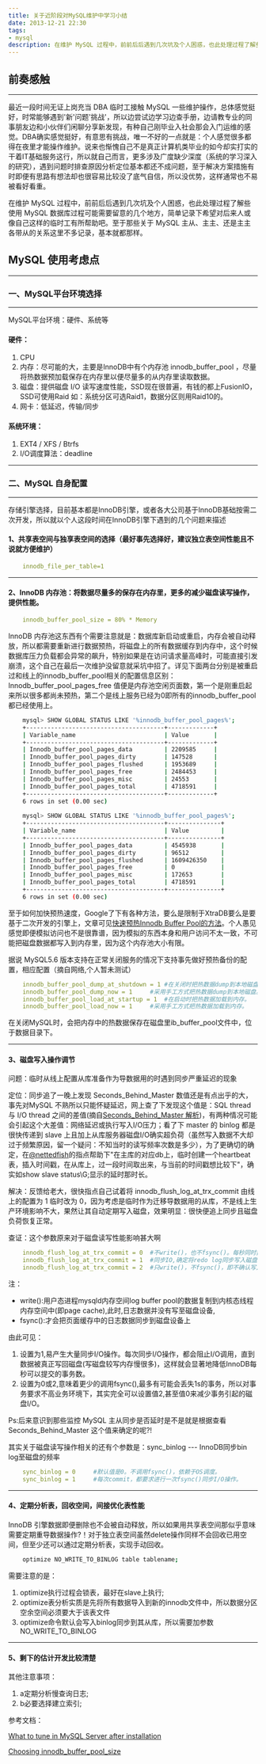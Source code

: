 ```yaml
---
title: 关于近阶段对MySQL维护中学习小结
date: 2013-12-21 22:30
tags:
- mysql
description: 在维护 MySQL 过程中，前前后后遇到几次坑及个人困惑，也此处理过程了解些使用 MySQL 数据库过程可能需要留意的几个地方，简单记录下希望对后来人或像自己这样的临时工有所帮助吧
---
```


## 前奏感触
---

最近一段时间无证上岗充当 DBA 临时工接触 MySQL 一些维护操作，总体感觉挺好，时常能够遇到'新'问题'挑战'，所以边尝试边学习边查手册，边请教专业的同事朋友边和小伙伴们闲聊分享新发现，有种自己刚毕业入社会那会入门运维的感觉。DBA确实感觉挺好，有意思有挑战，唯一不好的一点就是：个人感觉很多都得在夜里才能操作维护。说来也惭愧自己不是真正计算机类毕业的如今却实打实的干着IT基础服务这行，所以就自己而言，更多涉及广度缺少深度（系统的学习深入的研究），遇到问题时排查原因分析定位基本都还不成问题，至于解决方案措施有时即便有思路有想法却也很容易比较没了底气自信，所以没优势，这样通常也不易被看好看重。

在维护 MySQL 过程中，前前后后遇到几次坑及个人困惑，也此处理过程了解些使用 MySQL 数据库过程可能需要留意的几个地方，简单记录下希望对后来人或像自己这样的临时工有所帮助吧。至于那些关于 MySQL 主从、主主、还是主主各带从的关系这里不多记录，基本就都那样。

## MySQL 使用考虑点 
--- 

### 一、MySQL平台环境选择
---

MySQL平台环境：硬件、系统等

#### 硬件：

1. CPU
2. 内存：尽可能的大，主要是InnoDB中有个内存池 innodb\_buffer\_pool ，尽量将热数据预加载保存在内存里以便尽量多的从内存里读取数据。
3. 磁盘：提供磁盘 I/O 读写速度性能，SSD现在很普遍，有钱的都上FusionIO，SSD可使用Raid 如：系统分区可选Raid1，数据分区则用Raid10的。
4. 网卡：低延迟，传输/同步

#### 系统环境：

1. EXT4 / XFS / Btrfs
2. I/O调度算法：deadline

---
### 二、MySQL 自身配置
---

存储引擎选择，目前基本都是InnoDB引擎，或者各大公司基于InnoDB基础按需二次开发，所以就以个人这段时间在InnoDB引擎下遇到的几个问题来描述

#### 1、共享表空间与独享表空间的选择（最好事先选择好，建议独立表空间性能且不说就方便维护）

```yaml
	innodb_file_per_table=1
```

---
#### 2、InnoDB 内存池：将数据尽量多的保存在内存里，更多的减少磁盘读写操作，提供性能。

```yaml
	innodb_buffer_pool_size = 80% * Memory
```

InnoDB 内存池这东西有个需要注意就是：数据库新启动或重启，内存会被自动释放，所以都需要重新进行数据预热，将磁盘上的所有数据缓存到内存中，这个时候数据库压力负载都会异常的飙升，特别如果是在访问请求量高峰时，可能直接引发崩溃，这个自己在最后一次维护没留意就采坑中招了。详见下面两台分别是被重启过和线上的innodb\_buffer\_pool相关的配置信息区别： Innodb\_buffer\_pool\_pages\_free 值便是内存池空闲页面数，第一个是刚重启起来所以很多都尚未预热，第二个是线上服务已经为0即所有的innodb\_buffer\_pool都已经使用上。

```bash
	mysql> SHOW GLOBAL STATUS LIKE '%innodb_buffer_pool_pages%';
	+---------------------------------------+-------------+
	| Variable_name                         | Value       |
	+---------------------------------------+-------------+
	| Innodb_buffer_pool_pages_data         | 2209585     |
	| Innodb_buffer_pool_pages_dirty        | 147528      |
	| Innodb_buffer_pool_pages_flushed      | 1953689     |
	| Innodb_buffer_pool_pages_free         | 2484453     |
	| Innodb_buffer_pool_pages_misc         | 24553       |
	| Innodb_buffer_pool_pages_total        | 4718591     |
	+---------------------------------------+-------------+
	6 rows in set (0.00 sec)
	
	mysql> SHOW GLOBAL STATUS LIKE '%innodb_buffer_pool_pages%';
	+---------------------------------------+---------------+
	| Variable_name                         | Value         |
	+---------------------------------------+---------------+
	| Innodb_buffer_pool_pages_data         | 4545938       |
	| Innodb_buffer_pool_pages_dirty        | 96512         |
	| Innodb_buffer_pool_pages_flushed      | 1609426350    |
	| Innodb_buffer_pool_pages_free         | 0             |
	| Innodb_buffer_pool_pages_misc         | 172653        |
	| Innodb_buffer_pool_pages_total        | 4718591       |
	+---------------------------------------+---------------+
	6 rows in set (0.00 sec)
```

至于如何加快预热速度，Google了下有各种方法，要么是限制于XtraDB要么是要基于二次开发的引擎上，文章可见[快速预热Innodb Buffer Pool的方法](http://www.mysqlsystems.com/2011/07/quickly-warm-up-innodb-buffer-pool.html)。个人愚见感觉即便模拟访问也不是很靠谱，因为模拟的东西本身和用户访问不太一致，不可能把磁盘数据都写入到内存里，因为这个内存池大小有限。

据说 MySQL5.6 版本支持在正常关闭服务的情况下支持事先做好预热备份的配置，相应配置（摘自网络,个人暂未测试）

```yaml
	innodb_buffer_pool_dump_at_shutdown = 1	#在关闭时把热数据dump到本地磁盘。
	innodb_buffer_pool_dump_now = 1		#采用手工方式把热数据dump到本地磁盘。
	innodb_buffer_pool_load_at_startup = 1	#在启动时把热数据加载到内存。
	innodb_buffer_pool_load_now = 1		#采用手工方式把热数据加载到内存。
```

在关闭MySQL时，会把内存中的热数据保存在磁盘里ib\_buffer\_pool文件中，位于数据目录下。

---
#### 3、磁盘写入操作调节

问题：临时从线上配置从库准备作为导数据用的时遇到同步严重延迟的现象

定位：同步追了一晚上发现 Seconds\_Behind\_Master 数值还是有点出乎的大，事先对MySQL 不熟所以只能怀疑延迟，网上查了下发现这个值是：SQL thread 与 I/O thread 之间的差值(摘自[Seconds\_Behind\_Master 解析](http://hi.baidu.com/ytjwt/item/02ebd0c0811f3952bcef690a))，有两种情况可能会引起这个大差值：网络延迟或执行写入I/O压力；看了下 master 的 binlog 都是很快传递到 slave 上且加上从库服务器磁盘I/O确实超负荷（虽然写入数据不大却过于频繁原因，留一个疑问：不知当时的读写频率次数是多少），为了更确切的确定，在[@nettedfish](http://weibo.com/nettedfish)的指点帮助下"在主库的对应db上，临时创建一个heartbeat 表，插入时间戳，在从库上，过一段时间取出来，与当前的时间戳想比较下"，确实如show slave status\G;显示的延时那时长。

解决：反馈给老大，很快指点自己试着将 innodb\_flush\_log\_at\_trx\_commit 由线上的配置为 1 临时改为 0，因为考虑是临时作为迁移导数据用的从库，不是线上生产环境影响不大，果然让其自动定期写入磁盘，效果明显：很快便追上同步且磁盘负荷恢复正常。

查证：这个参数原来对于磁盘读写性能影响甚大啊

```yaml
	innodb_flush_log_at_trx_commit = 0	#不write()，也不fsync()。每秒同时执行一次write()和fsync();
	innodb_flush_log_at_trx_commit = 1	#同步IO,确定将redo log同步写入磁盘，即write()，又fsync().
	innodb_flush_log_at_trx_commit = 2	#只write()，不fsync()，即不确认写入磁盘，可能还在OS page cache
```

注：
* write():用户态进程mysqld内存空间log buffer pool的数据复制到内核态线程内存空间中(即page cache),此时,日志数据并没有写至磁盘设备,
* fsync():才会把页面缓存中的日志数据同步到磁盘设备上

由此可见：
1. 设置为1,易产生大量同步I/O操作。每次同步I/O操作，都会阻止I/O调用，直到数据被真正写回磁盘(写磁盘较写内存慢很多)，这样就会显著地降低InnoDB每秒可以提交的事务数。
2. 设置为0或2,意味着更少的调用fsync(),最多有可能会丢失1s的事务，所以对事务要求不高业务环境下，其实完全可以设置值2,甚至值0来减少事务引起的磁盘I/O。

Ps:后来意识到那些监控 MySQL 主从同步是否延时是不是就是根据查看 Seconds\_Behind\_Master 这个值来确定的呢?!

其实关于磁盘读写操作相关的还有个参数是：sync\_binlog --- InnoDB同步bin log至磁盘的频率

```yaml
	sync_binlog = 0		#默认值是0。不调用fsync()，依赖于OS调度。
	sync_binlog = 1		#每次commit，都要求进行一次fsync()同步I/O操作。
```

---
#### 4、定期分析表，回收空间，间接优化表性能

InnoDB 引擎数据即便删除也不会被自动释放，所以如果用共享表空间那似乎意味需要定期重导数据操作?！对于独立表空间虽然delete操作同样不会回收已用空间，但至少还可以通过定期分析表，实现手动回收。

```bash
	optimize NO_WRITE_TO_BINLOG table tablename;
```

需要注意的是：
1. optimize执行过程会锁表，最好在slave上执行;
2. optimize表分析实质是先将所有数据导入到新的innodb文件中，所以数据分区空余空间必须要大于该表文件
3. optimize命令默认会写入binlog同步到其从库，所以需要加参数 NO\_WRITE\_TO\_BINLOG

---
#### 5、剩下的估计开发比较清楚

其他注意事项：
1. a定期分析慢查询日志;
2. b必要选择建立索引;



参考文档：

[What to tune in MySQL Server after installation](http://www.mysqlperformanceblog.com/2006/09/29/what-to-tune-in-mysql-server-after-installation/)

[Choosing innodb\_buffer\_pool\_size](http://www.mysqlperformanceblog.com/2007/11/03/choosing-innodb_buffer_pool_size/)


<Comment />
